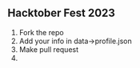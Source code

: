 ## Hacktober Fest 2023

1. Fork the repo
2. Add your info in data->profile.json
3. Make pull request
4. 
